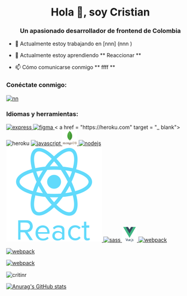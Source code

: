 <h1 align = "center"> Hola 👋, soy Cristian </h1>
<h3 align = "center"> Un apasionado desarrollador de frontend de Colombia </h3>

- 🔭 Actualmente estoy trabajando en [nnn] (nnn )

- 🌱 Actualmente estoy aprendiendo ** Reaccionar **

- 📫 Cómo comunicarse conmigo ** ffff **

<h3 align = "left"> Conéctate conmigo: </h3>
<p align = "left">
<a href = "https://linkedin.com/in/nn" target = "blank"> <img align = "center" src = "https://raw.githubusercontent.com/rahuldkjain/github-profile-readme-generator /master/src/images/icons/Social/linked-in-alt.svg "alt =" nn "height =" 30 "width =" 40 "/> </a>
</p>

<h3 align =" left "> Idiomas y herramientas:</h3>
<p align = "left"> <a href="https://expressjs.com" target="_blank"> <img src = "https://raw.githubusercontent.com/devicons/devicon/master/icons/ express / express-original-wordmark.svg "alt =" express "width =" 40 "height =" 40 "/> </a> <a href =" https://www.figma.com/ "target =" _blank "> <img src =" https://www.vectorlogo.zone/logos/figma/figma-icon.svg "alt =" figma "width =" 40 "height =" 40 "/> </a> < a href = "https://heroku.com" target = "_ blank"> <img src = "https://www.vectorlogo.zone/logos/heroku/heroku-icon.svg" alt = "heroku" width = "40" altura = "40 "/> </a> <a href="https://developer.mozilla.org/en-US/docs/Web/JavaScript" target="_blank"> <img src =" https: // raw. githubusercontent.com/devicons/devicon/master/icons/javascript/javascript-original.svg "alt =" javascript "width =" 40 "height =" 40 "/> </a> <a href =" https: // www.mongodb.com/ "target =" _ blank "> <img src =" https://raw.githubusercontent.com/devicons/devicon/master/icons/mongodb/mongodb-original-wordmark.svg "alt =" mongodb "width =" 40 "height =" 40 "/> </a> <a href="https://nodejs.org" target="_blank"> <img src =" https: //raw.githubusercontent.com / devicons / devicon / master / icons / nodejs / nodejs-original-wordmark.svg "alt =" nodejs "width =" 40 "height =" 40 "/> </a> <a href =" https: // reactjs.org/ "target =" _ blank "> <img src =" https://raw.githubusercontent.com/devicons/devicon/master/icons/react/react-original-wordmark.svg "alt =" reaccionar "ancho = "40" altura = "40" /> </a> <a href="https://sass-lang.com" target="_blank"> <img src = "https://raw.githubusercontent.com /devicons/devicon/master/icons/sass/sass-original.svg "alt =" sass "width =" 40 "height =" 40 "/> </a> <a href =" https://vuejs.org / "objetivo ="_blank "> <img src =" https://raw.githubusercontent.com/devicons/devicon/master/icons/vuejs/vuejs-original-wordmark.svg "alt =" vuejs "width =" 40 "height =" 40 "/> </a> <a href="https://webpack.js.org" target="_blank"> <img src =" https://raw.githubusercontent.com/devicons/devicon/d00d0969292a6569d45b06d3f350f463a0107b0d/icons /webpack/webpack-original-wordmark.svg "alt =" webpack "width =" 40 "height =" 40 "/> </a> </p><a href="https://webpack.js.org" target="_blank"> <img src = "https://raw.githubusercontent.com/devicons/devicon/d00d0969292a6569d45b06d3f350f463a0107b0d/icons/webpack/webpack-original wordmark.svg "alt =" webpack "width =" 40 "height =" 40 "/> </a> </p><a href="https://webpack.js.org" target="_blank"> <img src = "https://raw.githubusercontent.com/devicons/devicon/d00d0969292a6569d45b06d3f350f463a0107b0d/icons/webpack/webpack-original wordmark.svg "alt =" webpack "width =" 40 "height =" 40 "/> </a> </p>

<p> <img align = "center" src = "https://github-readme-stats.vercel.app/api/top-langs?username=critinr&show_icons=true&locale=en&layout=compact" alt = "critinr" /> </p>



[![Anurag's GitHub stats](https://github-readme-stats.vercel.app/api?username=Critianr&show_icons=true&theme=radical&text_color=34CA15&title_color=34CA15&icon_color=34CA15)
](https://github.com/anuraghazra/github-readme-stats)



<!-- [![Top Langs](https://github-readme-stats.vercel.app/api/top-langs/?username=Critianr&layout=compact)] -->
<!--
**Critianr/Critianr** is a ✨ _special_ ✨ repository because its `README.md` (this file) appears on your GitHub profile.

Here are some ideas to get you started:

- 🔭 I’m currently working on ...
- 🌱 I’m currently learning ...
- 👯 I’m looking to collaborate on ...
- 🤔 I’m looking for help with ...
### 💬 Ask me about what I know 
- 📫 How to reach me: ...
- 😄 Pronouns: ...
- ⚡ Fun fact: ...
-->
